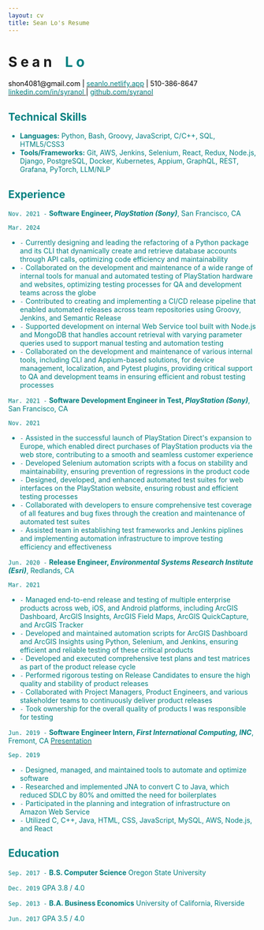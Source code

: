 ```yaml
--- 
layout: cv
title: Sean Lo's Resume
--- 
```


# S e a n     <span style="opacity:0;">_</span> <font color="teal">L o
          
<div id="webaddress">
  <a><font color="black"> shon4081@gmail.com <font color="black">| <a href="https://seanlo.netlify.app"><font color="teal"> seanlo.netlify.app</font></a> | </font>  510-386-8647 </font> </a>
</div>
  
<div id="webaddress">
  <a href="https://www.linkedin.com/in/syranol"><font color="teal">linkedin.com/in/syranol </font></a>
  <font color="black">|</font> <a href="https://github.com/syranol"><font color="teal">github.com/syranol</font></a> 
</div>

## Technical Skills  
- __Languages:__ Python, Bash, Groovy, JavaScript, C/C++, SQL, HTML5/CSS3
- __Tools/Frameworks:__ Git, AWS, Jenkins, Selenium, React, Redux, Node.js, Django, PostgreSQL, Docker, Kubernetes, Appium, GraphQL, REST, Grafana, PyTorch, LLM/NLP


          
## Experience  

`Nov. 2021 -`
__Software Engineer, *PlayStation (Sony)*__, San Francisco, CA 

`Mar. 2024` 

- `-` Currently designing and leading the refactoring of a Python package and its CLI that dynamically create and retrieve database accounts through API calls, optimizing code efficiency and maintainability
- `-` Collaborated on the development and maintenance of a wide range of internal tools for manual and automated testing of PlayStation hardware and  websites, optimizing testing processes for QA and development teams across the globe
- `-` Contributed to creating and implementing a CI/CD release pipeline that enabled automated releases across team repositories using Groovy, Jenkins, and Semantic Release
- `-` Supported development on internal Web Service tool built with Node.js and MongoDB that handles account retrieval with varying parameter queries used to support manual testing and automation testing
- `-` Collaborated on the development and maintenance of various internal tools, including CLI and Appium-based solutions, for device management, localization, and Pytest plugins, providing critical support to QA and development teams in ensuring efficient and robust testing processes


`Mar. 2021 -`
__Software Development Engineer in Test, *PlayStation (Sony)*__, San Francisco, CA 

`Nov. 2021`
- `-` Assisted in the successful launch of PlayStation Direct's expansion to Europe, which enabled direct purchases of PlayStation products via the web store, contributing to a smooth and seamless customer experience
- `-` Developed Selenium automation scripts with a focus on stability and maintainability, ensuring prevention of regressions in the product code
- `-` Designed, developed, and enhanced automated test suites for web interfaces on the PlayStation website, ensuring robust and efficient testing processes
- `-` Collaborated with developers to ensure comprehensive test coverage of all features and bug fixes through the creation and maintenance of automated test suites
- `-` Assisted team in establishing test frameworks and Jenkins piplines and implementing automation infrastructure to improve testing efficiency and effectiveness

`Jun. 2020 -` 
__Release Engineer, *Environmental Systems Research Institute (Esri)*__, Redlands, CA 

`Mar. 2021`
- `-` Managed end-to-end release and testing of multiple enterprise products across web, iOS, and Android platforms, including ArcGIS Dashboard, ArcGIS Insights, ArcGIS Field Maps, ArcGIS QuickCapture, and ArcGIS Tracker
- `-` Developed and maintained automation scripts for ArcGIS Dashboard and ArcGIS Insights using Python, Selenium, and Jenkins, ensuring efficient and reliable testing of these critical products
- `-` Developed and executed comprehensive test plans and test matrices as part of the product release cycle
- `-` Performed rigorous testing on Release Candidates to ensure the high quality and stability of product releases
- `-` Collaborated with Project Managers, Product Engineers, and various stakeholder teams to continuously deliver product releases 
- `-` Took ownership for the overall quality of products I was responsible for testing

`Jun. 2019 -`
__Software Engineer Intern, *First International Computing, INC*__, Fremont, CA <a href="[[https://www.linkedin.com/in/syranol/overlay/1583300266405/single-media-viewer/?type=DOCUMENT&profileId=ACoAABPldJ0BFSjGL3EC_DYMnNJCZ6ongKLGV8o](https://www.linkedin.com/in/syranol/overlay/1583300266405/single-media-viewer?type=DOCUMENT&profileId=ACoAABPldJ0BFSjGL3EC_DYMnNJCZ6ongKLGV8o&lipi=urn%3Ali%3Apage%3Ad_flagship3_profile_view_base%3Bx6lRpc6VRv6h80zWrUTwyw%3D%3D](https://www.linkedin.com/in/syranol/overlay/1583300266405/single-media-viewer?type=DOCUMENT&profileId=ACoAABPldJ0BFSjGL3EC_DYMnNJCZ6ongKLGV8o&lipi=urn%3Ali%3Apage%3Ad_flagship3_profile_view_base%3BKydn0%2FLdQY6Ut2HiDrOFtw%3D%3D))"> <font color="teal"> Presentation </font> </a>

`Sep. 2019` 
- `-` Designed, managed, and maintained tools to automate and optimize software
- `-` Researched and implemented JNA to convert C to Java, which reduced SDLC by 80% 
and omitted the need for boilerplates
- `-` Participated in the planning and integration of infrastructure on Amazon Web Service
- `-` Utilized C, C++, Java, HTML, CSS, JavaScript, MySQL, AWS, Node.js, and React

## Education

`Sep. 2017 -` 
__B.S. Computer Science__   Oregon State University

`Dec. 2019`
GPA 3.8 / 4.0

`Sep. 2013 -`
__B.A. Business Economics__   University of California, Riverside

`Jun. 2017`
GPA 3.5 / 4.0
